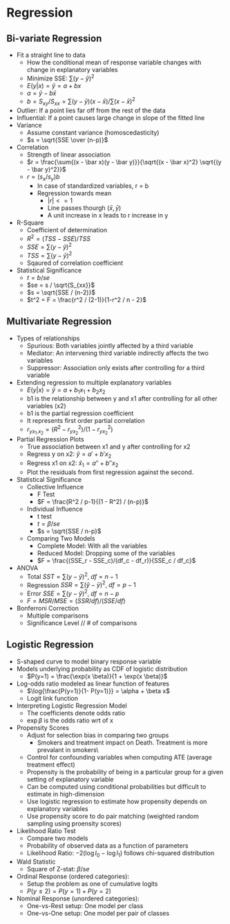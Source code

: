 # Regression

## Bi-variate Regression

-   Fit a straight line to data
    -   How the conditional mean of response variable changes with change in explanatory variables
    -   Minimize SSE: $\sum (y - \hat y)^2$
    -   $E(y|x) = \hat y = a + bx$
    -   $a = \bar y - b \bar x$
    -   $b = S_{xy} / S_{xx} = \sum (y-\bar y)(x - \bar x) / \sum (x - \bar x)^2$
-   Outlier: If a point lies far off from the rest of the data
-   Influential: If a point causes large change in slope of the fitted line
-   Variance
    -   Assume constant variance (homoscedasticity)
    -   $s = \sqrt{SSE \over (n-p)}$
-   Correlation
    -   Strength of linear association
    -   $r = \frac{\sum{(x - \bar x)(y - \bar y)}}{\sqrt{(x - \bar x)^2} \sqrt{(y - \bar y)^2}}$
    -   $r = (s_x / s_y) b$
        -   In case of standardized variables, r = b
        -   Regression towards mean
            -   $|r| <= 1$
            -   Line passes thourgh $(\bar x, \bar y)$
            -   A unit increase in x leads to r increase in y
-   R-Square
    -   Coefficient of determination
    -   $R^2 = (TSS - SSE) / TSS$
    -   $SSE = \sum(y - \hat y)^2$
    -   $TSS = \sum(y - \bar y)^2$
    -   Sqaured of correlation coefficient
-   Statistical Significance
    -   $t = b / se$
    -   $se = s / \sqrt{S_{xx}}$
    -   $s = \sqrt{SSE / (n-2)}$
    -   $t^2 = F = \frac{r^2 / (2-1)}{1-r^2 / n - 2}$

## Multivariate Regression

-   Types of relationships
    -   Spurious: Both variables jointly affected by a third variable
    -   Mediator: An intervening third variable indirectly affects the two variables
    -   Suppressor: Association only exists after controlling for a third variable
-   Extending regression to multiple explanatory variables
    -   $E(y|x) = \hat y = a + b_1 x_1 + b_2 x_2$
    -   b1 is the relationship between y and x1 after controlling for all other variables (x2)
    -   b1 is the partial regression coefficient
    -   It represents first order partial correlation
    -   $r_{yx_1.x_2}= (R^2 - r^2_{yx_2}) / (1 - r^2_{yx_2})$
-   Partial Regression Plots
    -   True association between x1 and y after controlling for x2
    -   Regress y on x2: $\hat y = a' + b'x_2$
    -   Regress x1 on x2: $\hat x_1 = a'' + b'' x_2$
    -   Plot the residuals from first regression against the second.
-   Statistical Significance
    -   Collective Influence
        -   F Test
        -   $F = \frac{R^2 / p-1}{(1 - R^2) / (n-p)}$
    -   Individual Influence
        -   t test
        -   $t = \beta / se$
        -   $s = \sqrt{SSE / n-p}$
    -   Comparing Two Models
        -   Complete Model: With all the variables
        -   Reduced Model: Dropping some of the variables
        -   $F = \frac{(SSE_r - SSE_c)/(df_c - df_r)}{SSE_c / df_c}$
-   ANOVA
    -   Total $SST = \sum (y - \bar y)^2, \; df = n-1$
    -   Regression $SSR = \sum (\hat y - \bar y)^2, \; df = p-1$
    -   Error $SSE = \sum (y - \hat y)^2, \; df = n-p$
    -   $F = MSR / MSE = (SSR / df) / (SSE / df)$
-   Bonferroni Correction
    -   Multiple comparisons
    -   Significance Level // \# of comparisons

## Logistic Regression

-   S-shaped curve to model binary response variable
-   Models underlying probability as CDF of logistic distribution
    -   $P(y=1) = \frac{\exp(x \beta)}{1 + \exp(x \beta)}$
-   Log-odds ratio modeled as linear function of features
    -   $\log{\frac{P(y=1)}{1- P(y=1)}} = \alpha + \beta x$
    -   Logit link function
-   Interpreting Logistic Regression Model
    -   The coefficients denote odds ratio
    -   $\exp \beta$ is the odds ratio wrt of x
-   Propensity Scores
    -   Adjust for selection bias in comparing two groups
        -   Smokers and treatment impact on Death. Treatment is more prevalant in smokers\
    -   Control for confounding variables when computing ATE (average treatment effect)
    -   Propensity is the probability of being in a particular group for a given setting of explanatory variable
    -   Can be computed using conditional probabilities but difficult to estimate in high-dimension
    -   Use logistic regression to estimate how propensity depends on explanatory variables
    -   Use propensity score to do pair matching (weighted random sampling using proensity scores)
-   Likelihood Ratio Test
    -   Compare two models
    -   Probability of observed data as a function of parameters
    -   Likelihood Ratio: $-2 (\log l_0 - \log l_1)$ follows chi-squared distribution
-   Wald Statistic
    -   Square of Z-stat: $\beta / se$
-   Ordinal Response (ordered categories):
    -   Setup the problem as one of cumulative logits
    -   $P(y \le 2) = P(y=1) + P(y=2)$
-   Nominal Response (unordered categories):
    -   One-vs-Rest setup: One model per class
    -   One-vs-One setup: One model per pair of classes 